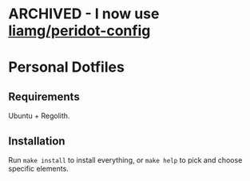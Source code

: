 # ARCHIVED - I now use [liamg/peridot-config](https://github.com/liamg/peridot-config)

# Personal Dotfiles

## Requirements

Ubuntu + Regolith.

## Installation

Run `make install` to install everything, or `make help` to pick and choose specific elements.


